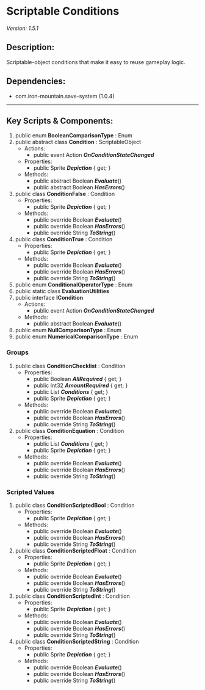 # Scriptable Conditions
*Version: 1.5.1*
## Description: 
Scriptable-object conditions that make it easy to reuse gameplay logic.
## Dependencies: 
* com.iron-mountain.save-system (1.0.4)
---
## Key Scripts & Components: 
1. public enum **BooleanComparisonType** : Enum
1. public abstract class **Condition** : ScriptableObject
   * Actions: 
      * public event Action ***OnConditionStateChanged*** 
   * Properties: 
      * public Sprite ***Depiction***  { get; }
   * Methods: 
      * public abstract Boolean ***Evaluate***()
      * public abstract Boolean ***HasErrors***()
1. public class **ConditionFalse** : Condition
   * Properties: 
      * public Sprite ***Depiction***  { get; }
   * Methods: 
      * public override Boolean ***Evaluate***()
      * public override Boolean ***HasErrors***()
      * public override String ***ToString***()
1. public class **ConditionTrue** : Condition
   * Properties: 
      * public Sprite ***Depiction***  { get; }
   * Methods: 
      * public override Boolean ***Evaluate***()
      * public override Boolean ***HasErrors***()
      * public override String ***ToString***()
1. public enum **ConditionalOperatorType** : Enum
1. public static class **EvaluationUtilities**
1. public interface **ICondition**
   * Actions: 
      * public event Action ***OnConditionStateChanged*** 
   * Methods: 
      * public abstract Boolean ***Evaluate***()
1. public enum **NullComparisonType** : Enum
1. public enum **NumericalComparisonType** : Enum
### Groups
1. public class **ConditionChecklist** : Condition
   * Properties: 
      * public Boolean ***AllRequired***  { get; }
      * public Int32 ***AmountRequired***  { get; }
      * public List<Entry> ***Conditions***  { get; }
      * public Sprite ***Depiction***  { get; }
   * Methods: 
      * public override Boolean ***Evaluate***()
      * public override Boolean ***HasErrors***()
      * public override String ***ToString***()
1. public class **ConditionEquation** : Condition
   * Properties: 
      * public List<Entry> ***Conditions***  { get; }
      * public Sprite ***Depiction***  { get; }
   * Methods: 
      * public override Boolean ***Evaluate***()
      * public override Boolean ***HasErrors***()
      * public override String ***ToString***()
### Scripted Values
1. public class **ConditionScriptedBool** : Condition
   * Properties: 
      * public Sprite ***Depiction***  { get; }
   * Methods: 
      * public override Boolean ***Evaluate***()
      * public override Boolean ***HasErrors***()
      * public override String ***ToString***()
1. public class **ConditionScriptedFloat** : Condition
   * Properties: 
      * public Sprite ***Depiction***  { get; }
   * Methods: 
      * public override Boolean ***Evaluate***()
      * public override Boolean ***HasErrors***()
      * public override String ***ToString***()
1. public class **ConditionScriptedInt** : Condition
   * Properties: 
      * public Sprite ***Depiction***  { get; }
   * Methods: 
      * public override Boolean ***Evaluate***()
      * public override Boolean ***HasErrors***()
      * public override String ***ToString***()
1. public class **ConditionScriptedString** : Condition
   * Properties: 
      * public Sprite ***Depiction***  { get; }
   * Methods: 
      * public override Boolean ***Evaluate***()
      * public override Boolean ***HasErrors***()
      * public override String ***ToString***()

